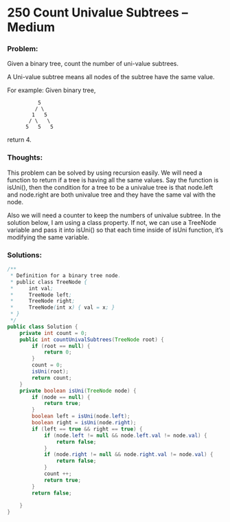# 250 Count Univalue Subtrees – Medium

### Problem:

Given a binary tree, count the number of uni-value subtrees.

A Uni-value subtree means all nodes of the subtree have the same value.

For example:
Given binary tree,

              5
             / \
            1   5
           / \   \
          5   5   5
return 4.

### Thoughts:

This problem can be solved by using recursion easily.
We will need a function to return if a tree is having all the same values. Say the function is isUni(), then the condition for a tree to be a univalue tree is that node.left and node.right are both univalue tree and they have the same val with the node.

Also we will need a counter to keep the numbers of univalue subtree. In the solution below, I am using a class property. If not, we can use a TreeNode variable and pass it into isUni() so that each time inside of isUni function, it’s modifying the same variable.

### Solutions:

```java
/**
 * Definition for a binary tree node.
 * public class TreeNode {
 *     int val;
 *     TreeNode left;
 *     TreeNode right;
 *     TreeNode(int x) { val = x; }
 * }
 */
public class Solution {
    private int count = 0;
    public int countUnivalSubtrees(TreeNode root) {
        if (root == null) {
            return 0;
        }
        count = 0;
        isUni(root);
        return count;
    }
    private boolean isUni(TreeNode node) {
        if (node == null) {
            return true;
        }
        boolean left = isUni(node.left);
        boolean right = isUni(node.right);
        if (left == true && right == true) {
            if (node.left != null && node.left.val != node.val) {
                return false;
            }
            if (node.right != null && node.right.val != node.val) {
                return false;
            }
            count ++;
            return true;
        }
        return false;
 
    }
}
```